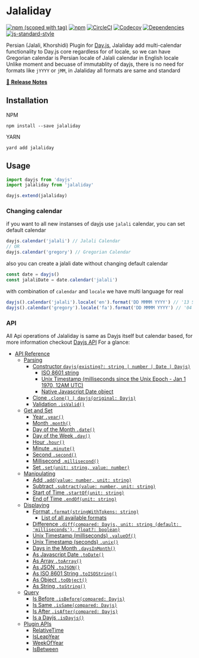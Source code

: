# Jalaliday
[![npm (scoped with tag)](https://img.shields.io/npm/v/jalaliday/latest.svg?style=flat-square)](https://npmjs.com/package/jalaliday)
[![npm](https://img.shields.io/npm/dt/jalaliday.svg?style=flat-square)](https://npmjs.com/package/jalaliday)
[![CircleCI](https://img.shields.io/circleci/project/github/alibaba-aero/jalaliday.svg?style=flat-square)](https://circleci.com/gh/)
[![Codecov](https://img.shields.io/codecov/c/github/alibaba-aero/jalaliday.svg?style=flat-square)](https://codecov.io/gh/)
[![Dependencies](https://david-dm.org/jalaliday/status.svg?style=flat-square)](https://david-dm.org/)
[![js-standard-style](https://img.shields.io/badge/code_style-standard-brightgreen.svg?style=flat-square)](http://standardjs.com)

Persian (Jalali, Khorshidi) Plugin for [Day.js](https://github.com/iamkun/dayjs), Jalaliday add multi-calendar functionality to Day.js core regardless for of locale, so we can have Gregorian calendar is Persian locale of Jalali calendar in English locale  
Unlike moment and becuase of immutablity of dayjs, there is no need for formats like `jYYYY` or `jMM`, in Jalaliday all formats are same and standard

> 

[📖 **Release Notes**](./CHANGELOG.md)

## Installation
NPM
```
npm install --save jalaliday
```
YARN
```
yard add jalaliday
```

## Usage
```javascript
import dayjs from 'dayjs'
import jalaliday from 'jalaliday'

dayjs.extend(jalaliday)
```

### Changing calendar
if you want to all new instanses of dayjs use `jalali` calendar, you can set default calendar
```javascript
dayjs.calendar('jalali') // Jalali Calendar
// OR
dayjs.calendar('gregory') // Gregorian Calendar
```
also you can create a jalali date without changing default calendar
```javascript
const date = dayjs()
const jalaliDate = date.calendar('jalali')
```

with combination of `calendar` and `locale` we have multi language for real
```javascript
dayjs().calendar('jalali').locale('en').format('DD MMMM YYYY') // '13 Shahrivar 1397'
dayjs().calendar('gregory').locale('fa').format('DD MMMM YYYY') // '04 سپتامبر 2018'
```

### API
All Api operations of Jalaliday is same as Dayjs itself but calendar based, for more information checkout [Dayjs API](https://github.com/iamkun/dayjs/blob/master/docs/en/API-reference.md)
For a glance:
- [API Reference](https://github.com/iamkun/dayjs/blob/master/docs/en/API-reference.md#api-reference)
  - [Parsing](https://github.com/iamkun/dayjs/blob/master/docs/en/API-reference.md#parsing)
    - [Constructor `dayjs(existing?: string | number | Date | Dayjs)`](https://github.com/iamkun/dayjs/blob/master/docs/en/API-reference.md#constructor-dayjsexisting-string--number--date--dayjs)
      - [ISO 8601 string](https://github.com/iamkun/dayjs/blob/master/docs/en/API-reference.md#iso-8601-string)
      - [Unix Timestamp (milliseconds since the Unix Epoch - Jan 1 1970, 12AM UTC)](https://github.com/iamkun/dayjs/blob/master/docs/en/API-reference.md#unix-timestamp-milliseconds-since-the-unix-epoch---jan-1-1970-12am-utc)
      - [Native Javascript Date object](https://github.com/iamkun/dayjs/blob/master/docs/en/API-reference.md#native-javascript-date-object)
    - [Clone `.clone() | dayjs(original: Dayjs)`](https://github.com/iamkun/dayjs/blob/master/docs/en/API-reference.md#clone-clone-dayjsoriginal-dayjs)
    - [Validation `.isValid()`](https://github.com/iamkun/dayjs/blob/master/docs/en/API-reference.md#validation-isvalid)
  - [Get and Set](https://github.com/iamkun/dayjs/blob/master/docs/en/API-reference.md#get-and-set)
    - [Year `.year()`](https://github.com/iamkun/dayjs/blob/master/docs/en/API-reference.md#year-year)
    - [Month `.month()`](https://github.com/iamkun/dayjs/blob/master/docs/en/API-reference.md#month-month)
    - [Day of the Month `.date()`](https://github.com/iamkun/dayjs/blob/master/docs/en/API-reference.md#day-of-the-month-date)
    - [Day of the Week `.day()`](https://github.com/iamkun/dayjs/blob/master/docs/en/API-reference.md#day-of-the-week-day)
    - [Hour `.hour()`](https://github.com/iamkun/dayjs/blob/master/docs/en/API-reference.md#hour-hour)
    - [Minute `.minute()`](https://github.com/iamkun/dayjs/blob/master/docs/en/API-reference.md#minute-minute)
    - [Second `.second()`](https://github.com/iamkun/dayjs/blob/master/docs/en/API-reference.md#second-second)
    - [Millisecond `.millisecond()`](https://github.com/iamkun/dayjs/blob/master/docs/en/API-reference.md#millisecond-millisecond)
    - [Set `.set(unit: string, value: number)`](https://github.com/iamkun/dayjs/blob/master/docs/en/API-reference.md#set-setunit-string-value-number)
  - [Manipulating](https://github.com/iamkun/dayjs/blob/master/docs/en/API-reference.md#manipulating)
    - [Add `.add(value: number, unit: string)`](https://github.com/iamkun/dayjs/blob/master/docs/en/API-reference.md#add-addvalue-number-unit-string)
    - [Subtract `.subtract(value: number, unit: string)`](https://github.com/iamkun/dayjs/blob/master/docs/en/API-reference.md#subtract-subtractvalue-number-unit-string)
    - [Start of Time `.startOf(unit: string)`](https://github.com/iamkun/dayjs/blob/master/docs/en/API-reference.md#start-of-time-startofunit-string)
    - [End of Time `.endOf(unit: string)`](https://github.com/iamkun/dayjs/blob/master/docs/en/API-reference.md#end-of-time-endofunit-string)
  - [Displaying](https://github.com/iamkun/dayjs/blob/master/docs/en/API-reference.md#displaying)
    - [Format `.format(stringWithTokens: string)`](https://github.com/iamkun/dayjs/blob/master/docs/en/API-reference.md#format-formatstringwithtokens-string)
      - [List of all available formats](https://github.com/iamkun/dayjs/blob/master/docs/en/API-reference.md#list-of-all-available-formats)
    - [Difference `.diff(compared: Dayjs, unit: string (default: 'milliseconds'), float?: boolean)`](https://github.com/iamkun/dayjs/blob/master/docs/en/API-reference.md#difference-diffcompared-dayjs-unit-string-default-milliseconds-float-boolean)
    - [Unix Timestamp (milliseconds) `.valueOf()`](https://github.com/iamkun/dayjs/blob/master/docs/en/API-reference.md#unix-timestamp-milliseconds-valueof)
    - [Unix Timestamp (seconds) `.unix()`](https://github.com/iamkun/dayjs/blob/master/docs/en/API-reference.md#unix-timestamp-seconds-unix)
    - [Days in the Month `.daysInMonth()`](https://github.com/iamkun/dayjs/blob/master/docs/en/API-reference.md#days-in-the-month-daysinmonth)
    - [As Javascript Date `.toDate()`](https://github.com/iamkun/dayjs/blob/master/docs/en/API-reference.md#as-javascript-date-todate)
    - [As Array `.toArray()`](https://github.com/iamkun/dayjs/blob/master/docs/en/API-reference.md#as-array-toarray)
    - [As JSON `.toJSON()`](https://github.com/iamkun/dayjs/blob/master/docs/en/API-reference.md#as-json-tojson)
    - [As ISO 8601 String `.toISOString()`](https://github.com/iamkun/dayjs/blob/master/docs/en/API-reference.md#as-iso-8601-string-toisostring)
    - [As Object `.toObject()`](https://github.com/iamkun/dayjs/blob/master/docs/en/API-reference.md#as-object-toobject)
    - [As String `.toString()`](https://github.com/iamkun/dayjs/blob/master/docs/en/API-reference.md#as-string-tostring)
  - [Query](https://github.com/iamkun/dayjs/blob/master/docs/en/API-reference.md#query)
    - [Is Before `.isBefore(compared: Dayjs)`](https://github.com/iamkun/dayjs/blob/master/docs/en/API-reference.md#is-before-isbeforecompared-dayjs)
    - [Is Same `.isSame(compared: Dayjs)`](https://github.com/iamkun/dayjs/blob/master/docs/en/API-reference.md#is-same-issamecompared-dayjs)
    - [Is After `.isAfter(compared: Dayjs)`](https://github.com/iamkun/dayjs/blob/master/docs/en/API-reference.md#is-after-isaftercompared-dayjs)
    - [Is a Dayjs `.isDayjs()`](https://github.com/iamkun/dayjs/blob/master/docs/en/API-reference.md#is-a-dayjs-isdayjscompared-any)
  - [Plugin APIs](https://github.com/iamkun/dayjs/blob/master/docs/en/API-reference.md#plugin-apis)
    - [RelativeTime](https://github.com/iamkun/dayjs/blob/master/docs/en/API-reference.md#relativetime)
    - [IsLeapYear](https://github.com/iamkun/dayjs/blob/master/docs/en/API-reference.md#isleapyear)
    - [WeekOfYear](https://github.com/iamkun/dayjs/blob/master/docs/en/API-reference.md#weekofyear)
    - [IsBetween](https://github.com/iamkun/dayjs/blob/master/docs/en/API-reference.md#isbetween)